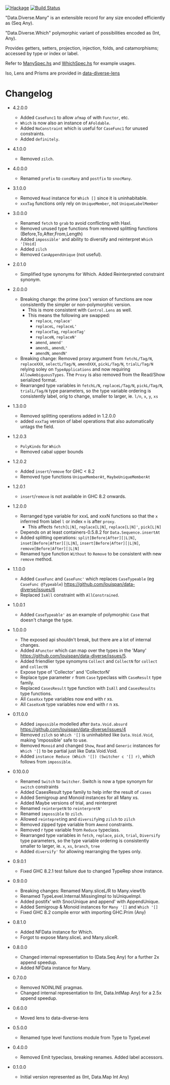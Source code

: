 [![Hackage](https://img.shields.io/hackage/v/data-diverse.svg)](https://hackage.haskell.org/package/data-diverse)
[![Build Status](https://secure.travis-ci.org/louispan/data-diverse.png?branch=master)](http://travis-ci.org/louispan/data-diverse)

"Data.Diverse.Many" is an extensible record for any size encoded efficiently as (Seq Any).

"Data.Diverse.Which" polymorphic variant of possibilities encoded as (Int, Any).

Provides getters, setters, projection, injection, folds, and catamorphisms;
accessed by type or index or label.

Refer to [ManySpec.hs](https://github.com/louispan/data-diverse/blob/master/test/Data/Diverse/ManySpec.hs) and [WhichSpec.hs](https://github.com/louispan/data-diverse/blob/master/test/Data/Diverse/WhichSpec.hs) for example usages.

Iso, Lens and Prisms are provided in [data-diverse-lens](http://hackage.haskell.org/package/data-diverse-lens)

# Changelog

* 4.2.0.0
  - Added `CaseFunc1` to allow `afmap` of with `Functor`, etc.
  - `Which` is now also an instance of `AFoldable`.
  - Added `NoConstraint` which is useful for `CaseFunc1` for unused constraints.
  - Added `definitely`.

* 4.1.0.0
  - Removed `zilch`.

* 4.0.0.0
  - Renamed `prefix` to `consMany` and `postfix` to `snocMany`.

* 3.1.0.0
  - Removed `Read` instance for `Which []` since it is uninhabitable.
  - `xxxTag` functions only rely on `UniqueMember`, not `UniqueLabelMember`

* 3.0.0.0
  - Renamed `fetch` to `grab` to avoid conflicting with Haxl.
  - Removed unused type functions from removed splitting functions (Before,To,After,From,Length)
  - Added `impossible'` and ability to diversify and reinterpret `Which '[Void]`
  - Added `zilch`
  - Removed `CanAppendUnique` (not useful).

* 2.0.1.0
  - Simplified type synonyms for Which. Added Reinterpreted constraint synonym.

* 2.0.0.0
  - Breaking change: the prime (xxx') version of functions are now consistently the simpler or non-polymorphic version.
    - This is more consistent with `Control.Lens` as well.
    - This means the following are swapped:
      - `replace`, `replace'`
      - `replaceL`, `replaceL'`
      - `replaceTag`, `replaceTag'`
      - `replaceN`, `replaceN'`
      - `amend`, `amend'`
      - `amendL`, `amendL'`
      - `amendN`, `amendN'`
  - Breaking change: Removed proxy argument from `fetchL/Tag/N`, `replaceXXX`, `selectL/Tag/N`, `amendXXX`, `pickL/Tag/N`, `trialL/Tag/N`
    relying soley on `TypeApplications` and now requiring `AllowAmbiguousTypes`.
    The `Proxy` is also removed from the Read/Show serialized format.
  - Rearranged type variables in `fetchL/N`, `replaceL/Tag/N`, `pickL/Tag/N`, `trialL/Tag/N` type parameters,
    so the type variable ordering is consistently label, orig to change, smaller to larger, ie. `l/n`, `x`, `y`, `xs`

* 1.3.0.0
  - Removed splitting operations added in 1.2.0.0
  - added `xxxTag` version of label operations that also automatically untags the field.

* 1.2.0.3
  - `PolyKinds` for `Which`
  - Removed cabal upper bounds

* 1.2.0.2
  - Added `insert`/`remove` for GHC < 8.2
  - Removed type functions `UniqueMemberAt`, `MaybeUniqueMemberAt`

* 1.2.0.1
  - `insert`/`remove` is not available in GHC 8.2 onwards.

* 1.2.0.0
  - Rerranged type variable for xxxL and xxxN functions so that the
    `x` inferrred from label `l` or index `n` is after `proxy`.
    - This affects `fetch[L|N]`, `replace[L|N]`, `replace[L|N]'`, `pick[L|N]`
  - Depends on at least containers-0.5.8.2 for `Data.Sequence.insertAt`
  - Added splitting operations: `split[Before|After][|L|N]`, `inset[Before|After][|L|N]`,
    `insert[Before|After][|L|N]`, `remove[Before|After][|L|N]`
  - Renamed type function `Without` to `Remove` to be consistent with new `remove` method.

* 1.1.0.0
  - Added `CaseFunc` and `CaseFunc'` which replaces `CaseTypeable` (eg `CaseFunc @Typeable`)
    <https://github.com/louispan/data-diverse/issues/6>
  - Replaced `IsAll` constraint with `AllConstrained`.

* 1.0.0.1
  - Added `CaseTypeable'` as an example of polymorphic `Case` that doesn't change the type.

* 1.0.0.0
  - The exposed api shouldn't break, but there are a lot of internal changes.
  - Added `AFunctor` which can map over the types in the 'Many'
    <https://github.com/louispan/data-diverse/issues/5>.
  - Added friendlier type synomyns `Collect` and `CollectN` for `collect` and `collectN`
  - Expose type of 'Collector' and 'CollectorN'
  - Replace type parameter `r` from `Case` typeclass with `CaseResult` type family.
  - Replaced `CasesResult` type function with `IsAll` and `CasesResults` type functions.
  - All `CaseXxx` type variables now end with r xs.
  - All `CaseXxxN` type variables now end with r n xs.

* 0.11.0.0
  - Added `impossible` modelled after `Data.Void.absurd`
    <https://github.com/louispan/data-diverse/issues/4>
  - Removed `zilch` so `Which '[]` is uninhabited like `Data.Void.Void`, making 'impossible' safe to use.
  - Removed `Monoid` and changed `Show`, `Read` and `Generic` instances for `Which '[]` to be partial
    just like Data.Void.Void.
  - Added `instance Reduce (Which '[]) (Switcher c '[] r)`, which follows from `impossible`.

* 0.10.0.0
  - Renamed `Switch` to `Switcher`. Switch is now a type synonym for `switch` constraints
  - Added CasesResult type family to help infer the result of `cases`
  - Added Semigroup and Monoid instances for all Many xs.
  - Added Maybe versions of trial, and reinterpret
  - Renamed `reinterpetN` to `reinterpretN'`
  - Renamed `impossible` to `zilch`.
  - Allowed `reintepret`ing and `diversify`ing `zilch` to `zilch`
  - Removed zipped type variable from `Amend` constraints.
  - Removed r type variable from `Reduce` typeclass.
  - Rearranged type variables in `fetch`, `replace`, `pick`, `trial`, `Diversify` type parameters,
    so the type variable ordering is consistently smaller to larger, ie. `x`, `xs`, `branch`, `tree`
  - Added `diversify'` for allowing rearranging the types only.

* 0.9.0.1
  - Fixed GHC 8.2.1 test failure due to changed TypeRep show instance.

* 0.9.0.0
  - Breaking changes: Renamed Many.sliceL/R to Many.viewf/b
  - Renamed TypeLevel.Internal.MissingImpl to IsUniqueImpl.
  - Added postifx' with SnocUnique and append' with AppendUnique.
  - Added Semigroup & Monoid instances for `Many '[]` and `Which '[]`
  - Fixed GHC 8.2 compile error with importing GHC.Prim (Any)

* 0.8.1.0
  - Added NFData instance for Which.
  - Forgot to expose Many.sliceL and Many.sliceR.

* 0.8.0.0
  - Changed internal representation to (Data.Seq Any) for a further 2x append speedup.
  - Added NFData instance for Many.

* 0.7.0.0
  - Removed NOINLINE pragmas.
  - Changed internal representation to (Int, Data.IntMap Any) for a 2.5x append speedup.

* 0.6.0.0
  - Moved lens to data-diverse-lens

* 0.5.0.0
  - Renamed type level functions module from Type to TypeLevel

* 0.4.0.0
  - Removed Emit typeclass, breaking renames. Added label accessors.

* 0.1.0.0
  - Initial version represented as (Int, Data.Map Int Any)
